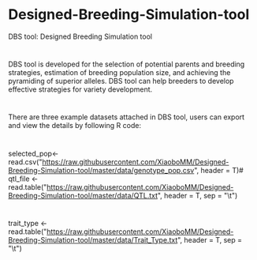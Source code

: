 # Designed-Breeding-Simulation-tool
DBS tool: Designed Breeding Simulation tool
#
DBS tool is developed for the selection of potential parents and breeding strategies, estimation of breeding population size, and achieving the pyramiding of superior alleles.
DBS tool can help breeders to develop effective strategies for variety development.
#
There are three example datasets attached in DBS tool, users can export and view the details by following R code:
#
selected_pop<- read.csv("https://raw.githubusercontent.com/XiaoboMM/Designed-Breeding-Simulation-tool/master/data/genotype_pop.csv", header = T)#
qtl_file <- read.table("https://raw.githubusercontent.com/XiaoboMM/Designed-Breeding-Simulation-tool/master/data/QTL.txt", header = T, sep = "\t")
#
trait_type <- read.table("https://raw.githubusercontent.com/XiaoboMM/Designed-Breeding-Simulation-tool/master/data/Trait_Type.txt", header = T, sep = "\t")

